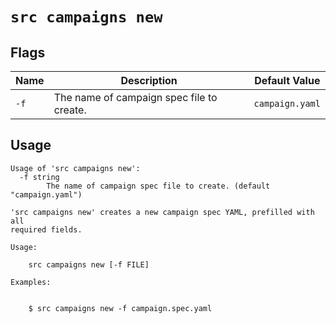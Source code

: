 
# `src campaigns new`


## Flags

| Name | Description | Default Value |
|------|-------------|---------------|
| `-f` | The name of campaign spec file to create. | `campaign.yaml` |


## Usage

```
Usage of 'src campaigns new':
  -f string
    	The name of campaign spec file to create. (default "campaign.yaml")

'src campaigns new' creates a new campaign spec YAML, prefilled with all
required fields.

Usage:

    src campaigns new [-f FILE]

Examples:


    $ src campaigns new -f campaign.spec.yaml



```
	